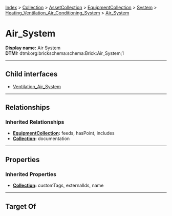 [Index](../../../../../../Index.md) > [Collection](../../../../../Collection.md) > [AssetCollection](../../../../AssetCollection.md) > [EquipmentCollection](../../../EquipmentCollection.md) > [System](../../System.md) > [Heating_Ventilation_Air_Conditioning_System](../Heating_Ventilation_Air_Conditioning_System.md) > [Air_System](#)
# Air_System

**Display name:** Air System<br />
**DTMI:** dtmi:org:brickschema:schema:Brick:Air_System;1

---

## Child interfaces
* [Ventilation_Air_System](Ventilation_Air_System.md)

---

## Relationships

### Inherited Relationships
* **[EquipmentCollection](../../../EquipmentCollection.md):** feeds, hasPoint, includes
* **[Collection](../../../../../Collection.md):** documentation

---

## Properties

### Inherited Properties
* **[Collection](../../../../../Collection.md):** customTags, externalIds, name

---

## Target Of
